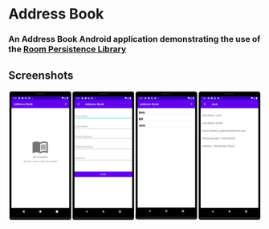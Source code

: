 # Address Book

### An Address Book Android application demonstrating the use of the [Room Persistence Library](https://developer.android.com/topic/libraries/architecture/room)

## Screenshots

![](address_book_screenshots.png)


